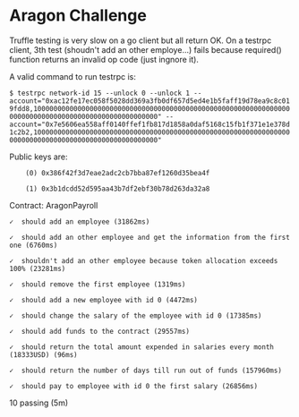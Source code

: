 # Aragon Challenge
Truffle testing is very slow on a go client but all return OK. On a testrpc client, 3th test (shoudn't add an other employe...) fails because required() function returns an invalid op code (just ingnore it).

A valid command to run testrpc is:

```$ testrpc network-id 15 --unlock 0 --unlock 1 --account="0xac12fe17ec058f5028dd369a3fb0df657d5ed4e1b5faff19d78ea9c8c019fdd8,10000000000000000000000000000000000000000000000000000000000000000000000000000000000000000000000000000" --account="0x7e5606ea558aff0140ffef1fb817d1858a0daf5168c15fb1f371e1e378d1c2b2,10000000000000000000000000000000000000000000000000000000000000000000000000000000000000000000000000000"```

Public keys are:

        (0) 0x386f42f3d7eae2adc2cb7bba87ef1260d35bea4f
        
        (1) 0x3b1dcdd52d595aa43b7df2ebf30b78d263da32a8

Contract: AragonPayroll

    ✓  should add an employee (31862ms)
    
    ✓  should add an other employee and get the information from the first one (6760ms)
    
    ✓  shouldn't add an other employee because token allocation exceeds 100% (23281ms)
    
    ✓  should remove the first employee (1319ms)
    
    ✓  should add a new employee with id 0 (4472ms)
    
    ✓  should change the salary of the employee with id 0 (17385ms)
    
    ✓  should add funds to the contract (29557ms)

    ✓  should return the total amount expended in salaries every month (18333USD) (96ms)
    
    ✓  should return the number of days till run out of funds (157960ms)
    
    ✓  should pay to employee with id 0 the first salary (26856ms)


  10 passing (5m)
